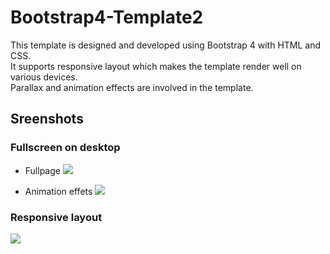 # Bootstrap4-Template2
This template is designed and developed using Bootstrap 4 with HTML and CSS.  
It supports responsive layout which makes the template render well on various devices.  
Parallax and animation effects are involved in the template.

## Sreenshots
### Fullscreen on desktop 
- Fullpage
![](https://github.com/fanyuR/Bootstrap4-Template2/blob/master/demo%20img/demo1.png?raw=true)  

- Animation effets
![](https://github.com/fanyuR/Bootstrap4-Template2/blob/master/demo%20img/demo2.gif?raw=true)

### Responsive layout

![](https://github.com/fanyuR/Bootstrap4-Template2/blob/master/demo%20img/demo3.gif?raw=true)
